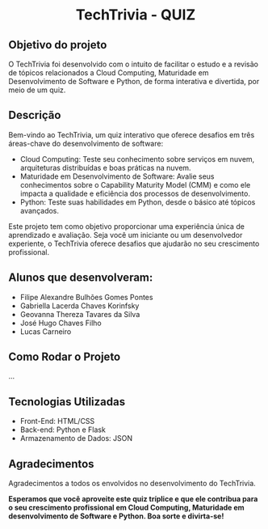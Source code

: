 <h1 align="center">TechTrivia - QUIZ</h1> 

## Objetivo do projeto

O TechTrivia foi desenvolvido com o intuito de facilitar o estudo e a revisão de tópicos relacionados a Cloud Computing, Maturidade em Desenvolvimento de Software e Python, de forma interativa e divertida, por meio de um quiz.

## Descrição

Bem-vindo ao TechTrivia, um quiz interativo que oferece desafios em três áreas-chave do desenvolvimento de software:
<ul>
  <li>Cloud Computing: Teste seu conhecimento sobre serviços em nuvem, arquiteturas distribuídas e boas práticas na nuvem.</li>
  <li>Maturidade em Desenvolvimento de Software: Avalie seus conhecimentos sobre o Capability Maturity Model (CMM) e como ele impacta a qualidade e eficiência dos processos de desenvolvimento.</li>
  <li>Python: Teste suas habilidades em Python, desde o básico até tópicos avançados.</li>
</ul>
Este projeto tem como objetivo proporcionar uma experiência única de aprendizado e avaliação. Seja você um iniciante ou um desenvolvedor experiente, o TechTrivia oferece desafios que ajudarão no seu crescimento profissional.

## Alunos que desenvolveram:

<ul>
  <li>Filipe Alexandre Bulhões Gomes Pontes</li>
  <li>Gabriella Lacerda Chaves Korinfsky</li>
  <li>Geovanna Thereza Tavares da Silva</li>
  <li>José Hugo Chaves Filho</li>
  <li>Lucas Carneiro</li>
</ul>

## Como Rodar o Projeto
...

## Tecnologias Utilizadas
- Front-End: HTML/CSS
- Back-end: Python e Flask
- Armazenamento de Dados: JSON 

## Agradecimentos

Agradecimentos a todos os envolvidos no desenvolvimento do TechTrivia.

**Esperamos que você aproveite este quiz tríplice e que ele contribua para o seu crescimento profissional em Cloud Computing, Maturidade em desenvolvimento de Software e Python. Boa sorte e divirta-se!**
